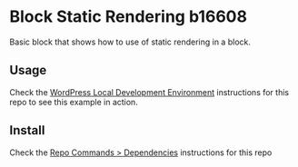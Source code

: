 # Block Static Rendering b16608

Basic block that shows how to use of static rendering in a block.

## Usage

Check the [WordPress Local Development Environment](../../DEVELOPMENT.md#wordpress-local-development-environment) instructions for this repo to see this example in action.

## Install

Check the [Repo Commands > Dependencies](../../DEVELOPMENT.md#dependencies) instructions for this repo
